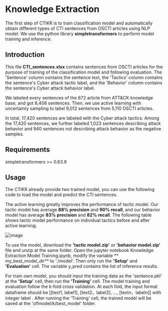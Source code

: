 # Knowledge Extraction

The first step of CTIKR is to train classification model and automatically obtain different types of CTI sentences from OSCTI articles using NLP model. We use the python library **simpletransformers** to perform model training and inference.

## Introduction
This file **CTI_sentences.xlsx** contains sentences from OSCTI articles for the purpose of training of the classification model and following evaluation. The 'Sentence' column contains the sentence text, the 'Tactics' column contains the sentence's Cyber attack tactic label, and the 'Behavior' column contains the sentence's Cyber attack behavior label.

We labeled every sentences of the 672 article from ATT&CK knowledge base, and got 8,408 sentences. Then, we use active learning with uncertainty sampling to label 9,012 sentences from 5,110 OSCTI articles.

In total, 17,420 sentences are labeled with the Cyber attack tactics. Among the 17,420 sentences, we further labeled 1,023 sentences describing attack behavior and 940 sentences not describing attack behavior as the negative samples.

## Requirements

simpletransformers >= 0.63.9

## Usage
The CTIKR already provide two trained model, you can use the following code to load the model and predict the CTI sentences. 

The active learning greatly improves the performance of tactic model. Our tactic model has average **88% precision** and **90% recall**, and our behavior model has average **83% precision** and **82% recall**. The following table shows tactic model performance on individual tactics before and after active learning.

![image](https://i.imgur.com/2B7wEg2.jpg)

To use the model, download the **'tactic model.zip'** or **'behavior model.zip'** file and unzip at the same folder. Open the jupyter notebook Knowledge Extraction Model Training.ipynb, modify the variable ** my_best_model_dir** to './model'. Then only run the **'Setup'** and **'Evaluation'** cell. The variable y_pred contains the list of inference results. 

For train own model, you should input the training data as the 'sentence.pkl' at the **'Setup'** cell, then run the **'Training'** cell. The model training and evaluation follow the k-fold cross validation. At each fold, the input format dataframe should be [[text1, label1], [text2，label2], ..., [textn，labeln]] with integer label . After running the 'Training' cell, the trained model will be saved at the 'clfmodel/k/best_model' folder.
